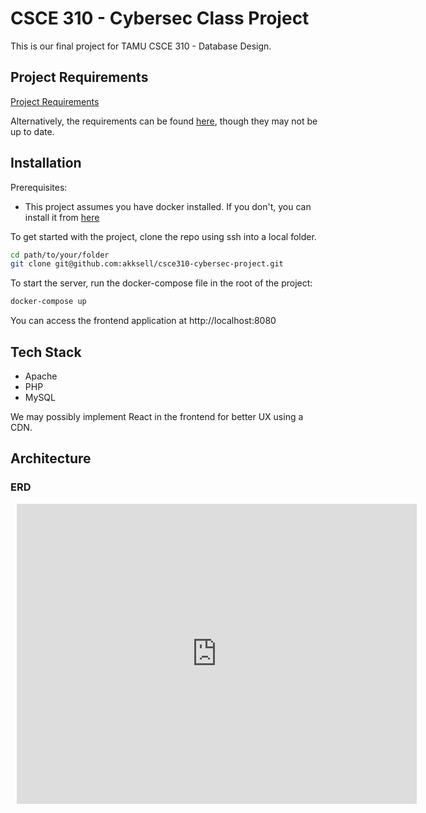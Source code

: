 # CSCE 310 - Cybersec Class Project

This is our final project for TAMU CSCE 310 - Database Design.

## Project Requirements
[Project Requirements](https://canvas.tamu.edu/courses/247645/pages/class-project-description?module_item_id=8738202)

Alternatively, the requirements can be found [here](./docs/REQUIREMENTS.md), though they may not be up to date.

## Installation

Prerequisites:
- This project assumes you have docker installed. If you don't, you can install it from [here](https://www.docker.com/products/docker-desktop/)

To get started with the project, clone the repo using ssh into a local folder.
```bash
cd path/to/your/folder
git clone git@github.com:akksell/csce310-cybersec-project.git
```

To start the server, run the docker-compose file in the root of the project:
```bash
docker-compose up
```

You can access the frontend application at http://localhost:8080

## Tech Stack
- Apache
- PHP
- MySQL

We may possibly implement React in the frontend for better UX using a CDN.

## Architecture
### ERD
<div style="width: 640px; height: 480px; margin: 10px; position: relative;"><iframe allowfullscreen frameborder="0" style="width:640px; height:480px" src="https://lucid.app/documents/embedded/210ee56c-53e1-483e-9e75-a2416199fba8" id="Z0YDvs7~H-Oa"></iframe></div>
